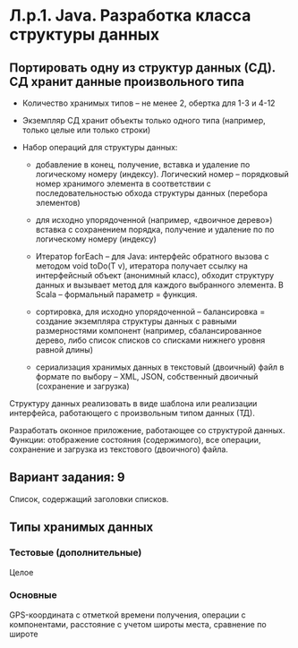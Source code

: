 # Л.р.1. Java. Разработка класса структуры данных

## Портировать одну из структур данных (СД). СД хранит данные произвольного типа

* Количество хранимых типов – не менее 2, обертка для 1-3 и 4-12

* Экземпляр СД хранит объекты только одного типа (например, только целые или
только строки)

* Набор операций для структуры данных:

  * добавление в конец, получение, вставка и удаление по логическому номеру (индексу). Логический номер – порядковый номер хранимого элемента в соответствии с последовательностью обхода структуры данных (перебора элементов)

  * для исходно упорядоченной (например, «двоичное дерево») вставка с сохранением порядка, получение и удаление по по логическому номеру (индексу)

  * Итератор forEach – для Java: интерфейс обратного вызова с методом void toDo(T v), итератора получает ссылку на интерфейсный объект (анонимный класс), обходит структуру данных и вызывает метод для каждого выбранного элемента. В Scala – формальный параметр = функция.

  * сортировка, для исходно упорядоченной – балансировка = создание экземпляра структуры данных с равными размерностями компонент (например, сбалансированное дерево, либо список списков со списками нижнего уровня равной длины)

  * сериализация хранимых данных в текстовый (двоичный) файл в формате по выбору – XML, JSON, собственный двоичный (сохранение и загрузка)

Структуру данных реализовать в виде шаблона или реализации интерфейса, работающего с произвольным типом данных (ТД).

Разработать оконное приложение, работающее со структурой данных. Функции:
отображение состояния (содержимого), все операции, сохранение и загрузка из текстового (двоичного) файла.

## Вариант задания: 9

Список, содержащий заголовки списков.

## Типы хранимых данных

### Тестовые (дополнительные)

Целое

### Основные

GPS-координата с отметкой времени получения, операции с компонентами,
расстояние с учетом широты места, сравнение по широте
